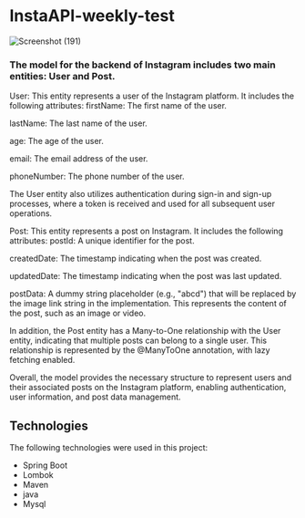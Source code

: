 # InstaAPI-weekly-test
![Screenshot (191)](https://github.com/iamkaveer/InstaAPI-weekly-test/assets/41718548/9979a950-835d-4981-ac85-4aef0d04f29b)

### The model for the backend of Instagram includes two main entities: User and Post.
User: This entity represents a user of the Instagram platform. It includes the following attributes:
firstName: The first name of the user.

lastName: The last name of the user.

age: The age of the user.

email: The email address of the user.

phoneNumber: The phone number of the user.

The User entity also utilizes authentication during sign-in and sign-up processes, where a token is received and used for all subsequent user operations.

Post: This entity represents a post on Instagram. It includes the following attributes:
postId: A unique identifier for the post.

createdDate: The timestamp indicating when the post was created.

updatedDate: The timestamp indicating when the post was last updated.

postData: A dummy string placeholder (e.g., "abcd") that will be replaced by the image link string in the implementation. This represents the content of the post, such as an image or video.

In addition, the Post entity has a Many-to-One relationship with the User entity, indicating that multiple posts can belong to a single user. This relationship is represented by the @ManyToOne annotation, with lazy fetching enabled.


Overall, the model provides the necessary structure to represent users and their associated posts on the Instagram platform, enabling authentication, user information, and post data management.

## Technologies
The following technologies were used in this project:
- Spring Boot
- Lombok
- Maven
- java
- Mysql  
